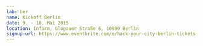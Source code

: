 ```yaml
---
lab: ber
name: Kickoff Berlin
date: 9. - 10. Mai 2015
location: Infarm, Glogauer Straße 6, 10999 Berlin
signup-url: https://www.eventbrite.com/e/hack-your-city-berlin-tickets-16216673507
---
```


